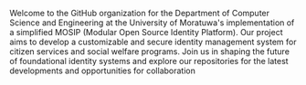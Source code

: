 Welcome to the GitHub organization for the Department of Computer Science and Engineering at the University of Moratuwa's implementation of a simplified MOSIP (Modular Open Source Identity Platform). Our project aims to develop a customizable and secure identity management system for citizen services and social welfare programs. Join us in shaping the future of foundational identity systems and explore our repositories for the latest developments and opportunities for collaboration
